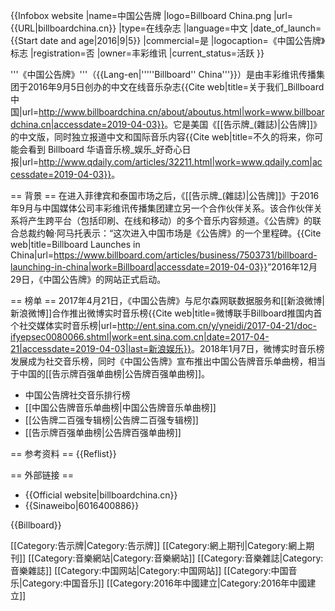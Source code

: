 {{Infobox website
|name=中国公告牌
|logo=Billboard China.png
|url={{URL|billboardchina.cn}}
|type=在线杂志
|language=中文
|date_of_launch={{Start date and age|2016|9|5}}
|commercial=是
|logocaption=《中国公告牌》标志
|registration=否
|owner=丰彩维讯
|current_status=活跃
}}

'''《中国公告牌》'''（{{Lang-en|'''''Billboard'' China'''}}）是由丰彩维讯传播集团于2016年9月5日创办的中文在线音乐杂志<ref>{{Cite web|title=关于我们_Billboard中国|url=http://www.billboardchina.cn/about/aboutus.html|work=www.billboardchina.cn|accessdate=2019-04-03}}</ref>。它是美国《[[告示牌_(雜誌)|公告牌]]》的中文版，同时独立报道中文和国际音乐内容<ref>{{Cite web|title=不久的将来，你可能会看到 Billboard 华语音乐榜_娱乐_好奇心日报|url=http://www.qdaily.com/articles/32211.html|work=www.qdaily.com|accessdate=2019-04-03}}</ref>。

== 背景 ==
在进入菲律宾和泰国市场之后，《[[告示牌_(雜誌)|公告牌]]》于2016年9月与中国媒体公司丰彩维讯传播集团建立另一个合作伙伴关系。该合作伙伴关系将产生跨平台（包括印刷、在线和移动）的多个音乐内容频道。《公告牌》的联合总裁约翰·阿马托表示：“这次进入中国市场是《公告牌》的一个里程碑。<ref>{{Cite web|title=Billboard Launches in China|url=https://www.billboard.com/articles/business/7503731/billboard-launching-in-china|work=Billboard|accessdate=2019-04-03}}</ref>”2016年12月29日，《中国公告牌》的网站正式启动。

== 榜单 ==
2017年4月21日，《中国公告牌》与尼尔森网联数据服务和[[新浪微博|新浪微博]]合作推出微博实时音乐榜<ref>{{Cite web|title=微博联手Billboard推国内首个社交媒体实时音乐榜|url=http://ent.sina.com.cn/y/yneidi/2017-04-21/doc-ifyepsec0080066.shtml|work=ent.sina.com.cn|date=2017-04-21|accessdate=2019-04-03|last=新浪娱乐}}</ref>。2018年1月7日，微博实时音乐榜发展成为社交音乐榜，同时《中国公告牌》宣布推出中国公告牌音乐单曲榜，相当于中国的[[告示牌百强单曲榜|公告牌百强单曲榜]]。

* 中国公告牌社交音乐排行榜
* [[中国公告牌音乐单曲榜|中国公告牌音乐单曲榜]]
* [[公告牌二百强专辑榜|公告牌二百强专辑榜]]
* [[告示牌百强单曲榜|公告牌百强单曲榜]]

== 参考资料 ==
{{Reflist}}

== 外部链接 ==
* {{Official website|billboardchina.cn}}
* {{Sinaweibo|6016400886}}

{{Billboard}}

[[Category:告示牌|Category:告示牌]]
[[Category:網上期刊|Category:網上期刊]]
[[Category:音樂網站|Category:音樂網站]]
[[Category:音樂雜誌|Category:音樂雜誌]]
[[Category:中国网站|Category:中国网站]]
[[Category:中国音乐|Category:中国音乐]]
[[Category:2016年中國建立|Category:2016年中國建立]]
